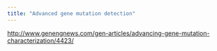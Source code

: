 ```yaml
---
title: "Advanced gene mutation detection"
---
```




http://www.genengnews.com/gen-articles/advancing-gene-mutation-characterization/4423/


